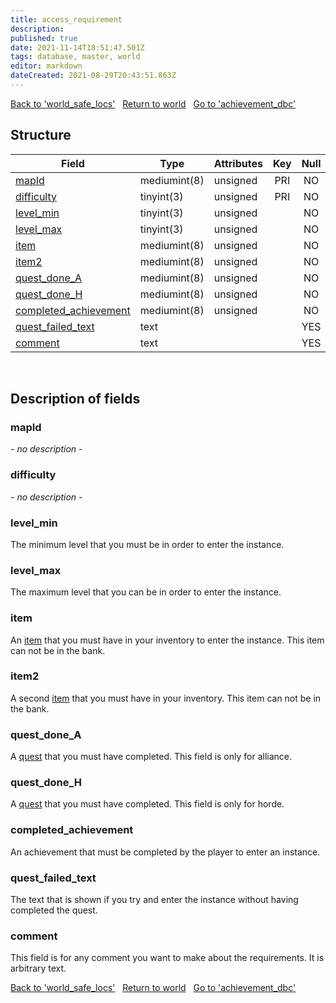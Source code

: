 ```yaml
---
title: access_requirement
description: 
published: true
date: 2021-11-14T18:51:47.501Z
tags: database, master, world
editor: markdown
dateCreated: 2021-08-29T20:43:51.863Z
---
```


<a href="https://dev.trinitycore.info/en/database/master/world/world_safe_locs" class="mt-5 v-btn v-btn--depressed v-btn--flat v-btn--outlined theme--light v-size--default darkblue--text text--lighten-3"><span class="v-btn__content"><i aria-hidden="true" class="v-icon notranslate v-icon--left mdi mdi-arrow-left theme--light"></i><span>Back to 'world_safe_locs'</span></span></a>&nbsp;&nbsp;&nbsp;<a href="https://dev.trinitycore.info/en/database/master/world/home" class="mt-5 v-btn v-btn--depressed v-btn--flat v-btn--outlined theme--light v-size--default darkblue--text text--lighten-3"><span class="v-btn__content"><i aria-hidden="true" class="v-icon notranslate v-icon--left mdi mdi-home-outline theme--light"></i><span>Return to world</span></span></a>&nbsp;&nbsp;&nbsp;<a href="https://dev.trinitycore.info/en/database/master/world/achievement_dbc" class="mt-5 v-btn v-btn--depressed v-btn--flat v-btn--outlined theme--light v-size--default darkblue--text text--lighten-3"><span class="v-btn__content"><span>Go to 'achievement_dbc'</span><i aria-hidden="true" class="v-icon notranslate v-icon--right mdi mdi-arrow-right theme--light"></i></span></a>

## Structure

| Field | Type | Attributes | Key | Null | Default | Extra | Comment |
| --- | --- | --- | :---: | :---: | --- | --- | --- |
| [mapId](#mapid) | mediumint(8) | unsigned | PRI | NO |  |  |  |
| [difficulty](#difficulty) | tinyint(3) | unsigned | PRI | NO | 0 |  |  |
| [level_min](#level_min) | tinyint(3) | unsigned |  | NO | 0 |  |  |
| [level_max](#level_max) | tinyint(3) | unsigned |  | NO | 0 |  |  |
| [item](#item) | mediumint(8) | unsigned |  | NO | 0 |  |  |
| [item2](#item2) | mediumint(8) | unsigned |  | NO | 0 |  |  |
| [quest_done_A](#quest_done_a) | mediumint(8) | unsigned |  | NO | 0 |  |  |
| [quest_done_H](#quest_done_h) | mediumint(8) | unsigned |  | NO | 0 |  |  |
| [completed_achievement](#completed_achievement) | mediumint(8) | unsigned |  | NO | 0 |  |  |
| [quest_failed_text](#quest_failed_text) | text |  |  | YES | NULL |  |  |
| [comment](#comment) | text |  |  | YES | NULL |  |  |
&nbsp;
## Description of fields

### mapId
*- no description -*
&nbsp;

### difficulty
*- no description -*
&nbsp;

### level_min
The minimum level that you must be in order to enter the instance.
&nbsp;

### level_max
The maximum level that you can be in order to enter the instance.
&nbsp;

### item
An [item](https://wow.tools/dbc/?dbc=itemsparse) that you must have in your inventory to enter the instance. This item can not be in the bank.
&nbsp;

### item2
A second [item](https://wow.tools/dbc/?dbc=itemsparse) that you must have in your inventory. This item can not be in the bank.
&nbsp;

### quest_done_A
A [quest](/database/master/world/quest_template#id) that you must have completed. This field is only for alliance.
&nbsp;

### quest_done_H
A [quest](/database/master/world/quest_template#id) that you must have completed. This field is only for horde.
&nbsp;

### completed_achievement
An achievement that must be completed by the player to enter an instance.
&nbsp;

### quest_failed_text
The text that is shown if you try and enter the instance without having completed the quest.
&nbsp;

### comment
This field is for any comment you want to make about the requirements. It is arbitrary text.
&nbsp;

<a href="https://dev.trinitycore.info/en/database/master/world/world_safe_locs" class="mt-5 v-btn v-btn--depressed v-btn--flat v-btn--outlined theme--light v-size--default darkblue--text text--lighten-3"><span class="v-btn__content"><i aria-hidden="true" class="v-icon notranslate v-icon--left mdi mdi-arrow-left theme--light"></i><span>Back to 'world_safe_locs'</span></span></a>&nbsp;&nbsp;&nbsp;<a href="https://dev.trinitycore.info/en/database/master/world/home" class="mt-5 v-btn v-btn--depressed v-btn--flat v-btn--outlined theme--light v-size--default darkblue--text text--lighten-3"><span class="v-btn__content"><i aria-hidden="true" class="v-icon notranslate v-icon--left mdi mdi-home-outline theme--light"></i><span>Return to world</span></span></a>&nbsp;&nbsp;&nbsp;<a href="https://dev.trinitycore.info/en/database/master/world/achievement_dbc" class="mt-5 v-btn v-btn--depressed v-btn--flat v-btn--outlined theme--light v-size--default darkblue--text text--lighten-3"><span class="v-btn__content"><span>Go to 'achievement_dbc'</span><i aria-hidden="true" class="v-icon notranslate v-icon--right mdi mdi-arrow-right theme--light"></i></span></a>

